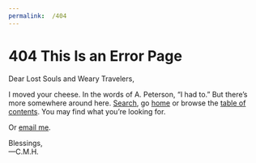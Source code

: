 ```yaml
---
permalink:	/404
---
```


# 404 This Is an Error Page

Dear Lost Souls and Weary Travelers,

I moved your cheese. In the words of A. Peterson, “I had to.” But there’s more somewhere around here. [Search](#search), go [home](/) or browse the [table of contents](/contents). You may find what you’re looking for.

Or [email me](mailto:desk@cmhelmer.com).

Blessings,  
—C.M.H.
